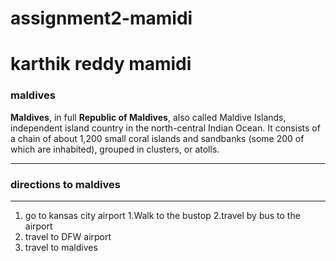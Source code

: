 # assignment2-mamidi
# karthik reddy mamidi
### maldives

**Maldives**, in full **Republic of Maldives**, also called Maldive Islands, independent island country in the north-central Indian Ocean. It consists of a chain of about 1,200 small coral islands and sandbanks (some 200 of which are inhabited), grouped in clusters, or atolls.

---

### directions to maldives

---

1. go to kansas city airport
    1.Walk to the bustop
    2.travel by bus to the airport
2. travel to DFW airport
3. travel to maldives





